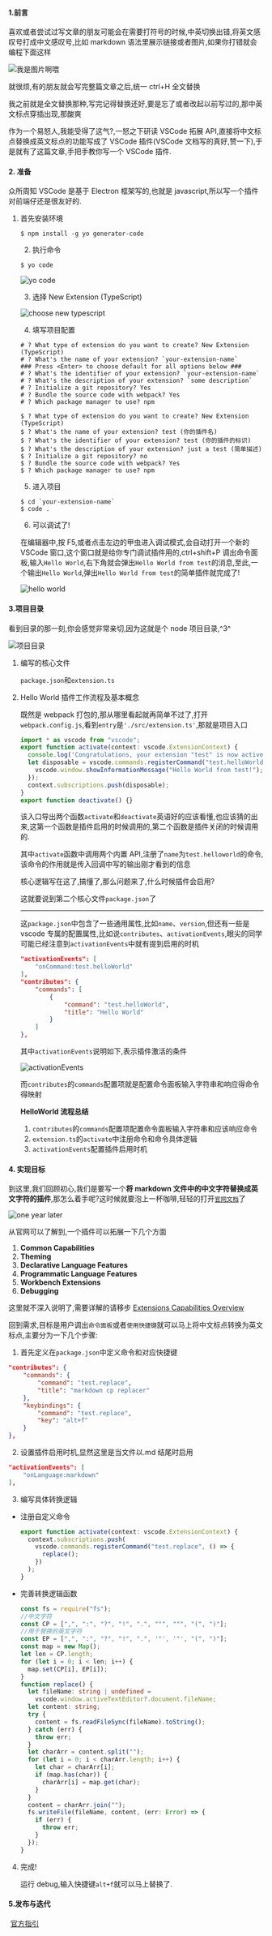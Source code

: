 #### 1.前言

喜欢或者尝试过写文章的朋友可能会在需要打符号的时候,中英切换出错,将英文感叹号打成中文感叹号,比如 markdown 语法里展示链接或者图片,如果你打错就会编程下面这样

![我是图片啊喂](www.picture.png)

就很烦,有的朋友就会写完整篇文章之后,统一 ctrl+H 全文替换

我之前就是全文替换那种,写完记得替换还好,要是忘了或者改起以前写过的,那中英文标点穿插出现,那酸爽

作为一个易怒人,我能受得了这气?,一怒之下研读 VSCode 拓展 API,直接将中文标点替换成英文标点的功能写成了 VSCode 插件(VSCode 文档写的真好,赞一下),于是就有了这篇文章,手把手教你写一个 VSCode 插件.

#### 2. 准备

众所周知 VSCode 是基于 Electron 框架写的,也就是 javascript,所以写一个插件对前端仔还是很友好的.

1.  首先安装环境

    ```shell
    $ npm install -g yo generator-code
    ```

    2.  执行命令

    ```shell
    $ yo code
    ```

    ![yo code](https://img.imgdb.cn/item/608b7a21d1a9ae528fbd9157.png)

    3.  选择 New Extension (TypeScript)

    ![choose new typescript](https://img.imgdb.cn/item/608b7a26d1a9ae528fbdbce9.png)

    4.  填写项目配置

    ```shell
    # ? What type of extension do you want to create? New Extension (TypeScript)
    # ? What's the name of your extension? `your-extension-name`
    ### Press <Enter> to choose default for all options below ###
    # ? What's the identifier of your extension? `your-extension-name`
    # ? What's the description of your extension? `some description`
    # ? Initialize a git repository? Yes
    # ? Bundle the source code with webpack? Yes
    # ? Which package manager to use? npm
    ```

    ```shell
    $ ? What type of extension do you want to create? New Extension (TypeScript)
    $ ? What's the name of your extension? test (你的插件名)
    $ ? What's the identifier of your extension? test (你的插件的标识)
    $ ? What's the description of your extension? just a test (简单描述)
    $ ? Initialize a git repository? no
    $ ? Bundle the source code with webpack? Yes
    $ ? Which package manager to use? npm
    ```

    5.  进入项目

    ```shell
    $ cd `your-extension-name`
    $ code .
    ```

    6.  可以调试了!

    在编辑器中,按 F5,或者点击左边的甲虫进入调试模式,会自动打开一个新的 VSCode 窗口,这个窗口就是给你专门调试插件用的,ctrl+shift+P 调出命令面板,输入`Hello World`,右下角就会弹出`Hello World from test`的消息,至此,一个输出`Hello World`,弹出`Hello World from test`的简单插件就完成了!

    ![hello world](https://img.imgdb.cn/item/608b7a26d1a9ae528fbdbd33.png)

#### 3.项目目录

看到目录的那一刻,你会感觉非常亲切,因为这就是个 node 项目目录,^3^

![项目目录](https://img.imgdb.cn/item/608b7a26d1a9ae528fbdbc94.png)

1. 编写的核心文件

   `package.json`和`extension.ts`

2. Hello World 插件工作流程及基本概念

   既然是 webpack 打包的,那从哪里看起就再简单不过了,打开`webpack.config.js`,看到`entry`是`'./src/extension.ts'`,那就是项目入口

   ```javascript
   import * as vscode from "vscode";
   export function activate(context: vscode.ExtensionContext) {
     console.log('Congratulations, your extension "test" is now active!');
     let disposable = vscode.commands.registerCommand("test.helloWorld", () => {
       vscode.window.showInformationMessage("Hello World from test!");
     });
     context.subscriptions.push(disposable);
   }
   export function deactivate() {}
   ```

   该入口导出两个函数`activate`和`deactivate`英语好的应该看懂,也应该猜的出来,这第一个函数是插件启用的时候调用的,第二个函数是插件关闭的时候调用的.

   其中`activate`函数中调用两个内置 API,注册了`name`为`test.helloworld`的命令,该命令的作用就是传入回调中写的输出刚才看到的信息

   核心逻辑写在这了,搞懂了,那么问题来了,什么时候插件会启用?

   这就要说到第二个核心文件`package.json`了

   ***

   这`package.json`中包含了一些通用属性,比如`name`、`version`,但还有一些是 vscode 专属的配置属性,比如说`contributes`、`activationEvents`,眼尖的同学可能已经注意到`activationEvents`中就有提到启用的时机

   ```json
   "activationEvents": [
       "onCommand:test.helloWorld"
   ],
   "contributes": {
       "commands": [
           {
               "command": "test.helloWorld",
               "title": "Hello World"
           }
       ]
   },
   ```

   其中`activationEvents`说明如下,表示插件激活的条件

   ![activationEvents](https://img.imgdb.cn/item/608b7a21d1a9ae528fbd9197.png)

   而`contributes`的`commands`配置项就是配置命令面板输入字符串和响应得命令得映射

   **HelloWorld 流程总结**

   1. `contributes`的`commands`配置项配置命令面板输入字符串和应该响应命令
   2. `extension.ts`的`activate`中注册命令和命令具体逻辑
   3. `activationEvents`配置插件启用时机

#### 4. 实现目标

到这里,我们回顾初心,我们是要写一个**将 markdown 文件中的中文字符替换成英文字符的插件**,那怎么着手呢?这时候就要泡上一杯咖啡,轻轻的打开[`官网文档`](https://code.visualstudio.com/api/)了

![one year later](<(https://imgsa.baidu.com/forum/w%3D580/sign=f76a44bf5fda81cb4ee683c56266d0a4/049752cd7b899e5155b7965f4ca7d933c8950d29.jpg)>)

从官网可以了解到,一个插件可以拓展一下几个方面

1. **Common Capabilities**
2. **Theming**
3. **Declarative Language Features**
4. **Programmatic Language Features**
5. **Workbench Extensions**
6. **Debugging**

这里就不深入说明了,需要详解的请移步 [Extensions Capabilities Overview](https://code.visualstudio.com/api/extension-capabilities/overview)

回到需求,目标是用户调出`命令面板`或者`使用快捷键`就可以马上将中文标点转换为英文标点,主要分为一下几个步骤:

1. 首先定义在`package.json`中定义命令和对应快捷键

```json
"contributes": {
    "commands": {
        "command": "test.replace",
        "title": "markdown cp replacer"
    },
    "keybindings": {
        "command": "test.replace",
        "key": "alt+f"
    }
},
```

2. 设置插件启用时机,显然这里是当文件以.md 结尾时启用

```json
"activationEvents": [
    "onLanguage:markdown"
],
```

3. 编写具体转换逻辑

- 注册自定义命令

  ```typescript
  export function activate(context: vscode.ExtensionContext) {
    context.subscriptions.push(
      vscode.commands.registerCommand("test.replace", () => {
        replace();
      })
    );
  }
  ```

- 完善转换逻辑函数

  ```typescript
  const fs = require("fs");
  //中文字符
  const CP = [",", ":", "?", "!", ".", """, """, "(", ")"];
  //用于替换的英文字符
  const EP = [",", ":", "?", "!", ".", '"', '"', "(", ")"];
  const map = new Map();
  let len = CP.length;
  for (let i = 0; i < len; i++) {
    map.set(CP[i], EP[i]);
  }
  function replace() {
    let fileName: string | undefined =
      vscode.window.activeTextEditor?.document.fileName;
    let content: string;
    try {
      content = fs.readFileSync(fileName).toString();
    } catch (err) {
      throw err;
    }
    let charArr = content.split("");
    for (let i = 0; i < charArr.length; i++) {
      let char = charArr[i];
      if (map.has(char)) {
        charArr[i] = map.get(char);
      }
    }
    content = charArr.join("");
    fs.writeFile(fileName, content, (err: Error) => {
      if (err) {
        throw err;
      }
    });
  }
  ```

4. 完成!

   运行 debug,输入快捷键`alt+f`就可以马上替换了.

#### 5.发布与迭代

​ [官方指引](https://code.visualstudio.com/api/working-with-extensions/publishing-extension)
